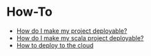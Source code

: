 <!--- next:make-deployable -->
How-To
======

 - [How do I make my project deployable?](make-deployable)
 - [How do I make my scala project deployable?](scala-deployable)
 - [How to deploy to the cloud](cloud-deployable)